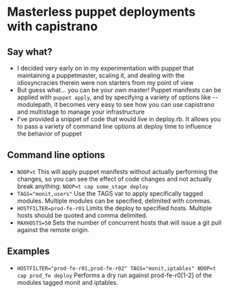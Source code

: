# Masterless puppet deployments with capistrano

## Say what?
* I decided very early on in my experimentation with puppet that maintaining a puppetmaster, scaling it, and dealing with the idiosyncracies therein were non starters from my point of view
* But guess what... you can be your own master! Puppet manifests can be applied with ```puppet apply```, and by specifying a variety of options like --modulepath, it becomes very easy to see how you can use capistrano and multistage to manage your infrastructure
* I've provided a snippet of code that would live in deploy.rb. It allows you to pass a variety of command line options at deploy time to influence the behavior of puppet

## Command line options
* ```NOOP=t``` This will apply puppet manifests without actually performing the changes, so you can see the effect of code changes and not actually break anything: ```NOOP=t cap some_stage deploy```
* ```TAGS="monit,users"``` Use the TAGS var to apply specifically tagged modules. Multiple modules can be specified, delimited with commas.
* ```HOSTFILTER=prod-fe-r01``` Limits the deploy to specified hosts. Multiple hosts should be quoted and comma delimited.
* ```MAXHOSTS=50``` Sets the number of concurrent hosts that will issue a git pull against the remote origin.

## Examples
* ```HOSTFILTER="prod-fe-r01,prod-fe-r02" TAGS="monit,iptables" NOOP=t cap prod_fe deploy``` Performs a dry run against prod-fe-r0[1-2] of the modules tagged monit and iptables.
